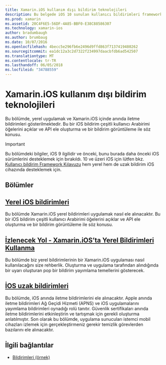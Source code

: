 ```yaml
---
title: Xamarin.iOS kullanım dışı bildirim teknolojileri
description: Bu belgede iOS 10 sunulan kullanıcı bildirimleri framework lehinde kullanım iOS bildirim teknolojiler açıklanmaktadır.
ms.prod: xamarin
ms.assetid: 20C4F6E5-56DF-4A85-BBF0-E38C88586307
ms.technology: xamarin-ios
author: bradumbaugh
ms.author: brumbaug
ms.date: 10/07/2016
ms.openlocfilehash: 4becc5e296fb6e2496d9ffd863f7137419480262
ms.sourcegitcommit: ea1dc12a3c2d7322f234997daacbfdb6ad542507
ms.translationtype: MT
ms.contentlocale: tr-TR
ms.lasthandoff: 06/05/2018
ms.locfileid: "34788559"
---
```

# <a name="deprecated-notification-technologies-in-xamarinios"></a>Xamarin.iOS kullanım dışı bildirim teknolojileri

Bu bölümde, yerel uygulamak ve Xamarin.iOS içinde anında iletme bildirimleri gösterilmektedir. Bu bir iOS bildirim çeşitli kullanıcı Arabirimi öğelerini açıklar ve API ele oluşturma ve bir bildirim görüntüleme ile söz konusu.

> [!IMPORTANT]
> Bu bölümdeki bilgiler, iOS 9 ilgilidir ve önceki, bunu burada daha önceki iOS sürümlerini desteklemek için bırakıldı. 10 ve üzeri iOS için lütfen bkz. [Kullanıcı bildirim Framework Kılavuzu](~/ios/platform/user-notifications/index.md) hem yerel hem de uzak bildirim iOS cihazında desteklemek için.

## <a name="sections"></a>Bölümler

<a name="Local Notifications In iOS" />

##  <a name="local-notifications-in-ioslocal-notifications-in-iosmd"></a>[Yerel iOS bildirimleri](local-notifications-in-ios.md)

Bu bölümde Xamarin.iOS yerel bildirimleri uygulamak nasıl ele alınacaktır. Bu bir iOS bildirim çeşitli kullanıcı Arabirimi öğelerini açıklar ve API ele oluşturma ve bir bildirim görüntüleme ile söz konusu.

<a name="Local Notifications Walkthrough" />

##  <a name="walkthrough---using-local-notifications-in-xamarinioslocal-notifications-in-ios-walkthroughmd"></a>[İzlenecek Yol - Xamarin.iOS’ta Yerel Bildirimleri Kullanma](local-notifications-in-ios-walkthrough.md)

Bu bölümde biz yerel bildirimlerinin bir Xamarin.iOS uygulaması nasıl kullanılacağını size rehberlik. Oluşturma ve uygulama tarafından alındığında bir uyarı oluşturan pop bir bildirim yayımlama temellerini gösterecek.

<a name="Remote Notifications In iOS" />

##  <a name="remote-notifications-in-iosremote-notifications-in-iosmd"></a>[İOS uzak bildirimleri](remote-notifications-in-ios.md)

Bu bölümde, iOS anında iletme bildirimlerini ele alınacaktır. Apple anında iletme bildirimleri Ağ Geçidi Hizmeti (APNS) ve iOS uygulamalarını yayımlama bildirimleri oynadığı rolü tanıtır. Güvenlik sertifikaları anında iletme bildirimlerini etkinleştirin ve tartışmak için gerekli oluşturma anlatılmıştır. Son olarak bu bölümde, uygulama sunucuları istemci mobil cihazları izlemek için gerçekleştirmeniz gerekir temizlik görevlerden bazılarını ele alınacaktır.

## <a name="related-links"></a>İlgili bağlantılar

- [Bildirimleri (örnek)](https://developer.xamarin.com/samples/monotouch/Notifications/)

